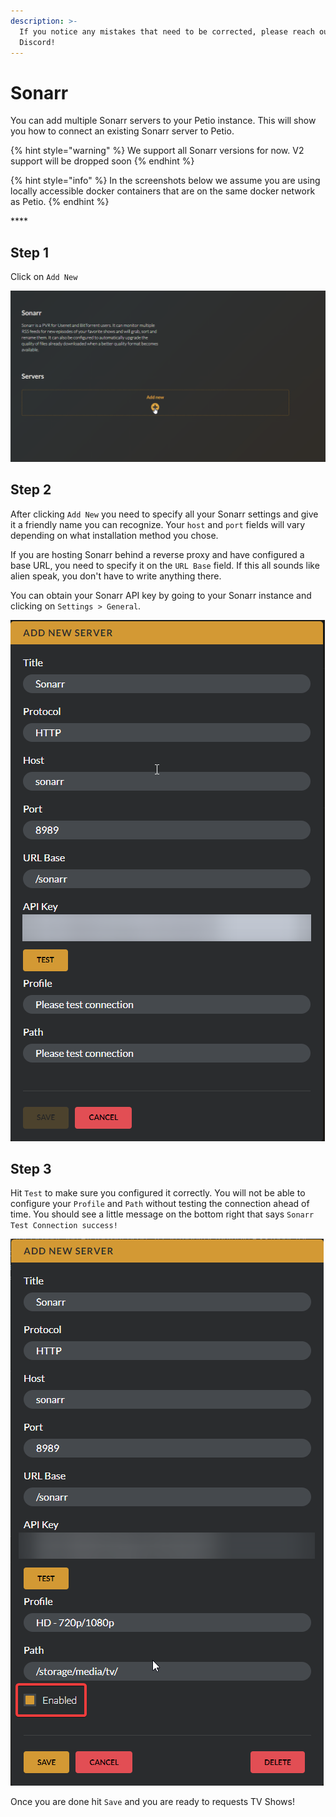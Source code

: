 ```yaml
---
description: >-
  If you notice any mistakes that need to be corrected, please reach out on
  Discord!
---
```


# Sonarr

You can add multiple Sonarr servers to your Petio instance. This will show you how to connect an existing Sonarr server to Petio.

{% hint style="warning" %}
We support all Sonarr versions for now. V2 support will be dropped soon
{% endhint %}

{% hint style="info" %}
In the screenshots below we assume you are using locally accessible docker containers that are on the same docker network as Petio.
{% endhint %}

\*\*\*\*

## Step 1

Click on `Add New`

![](../.gitbook/assets/sonarr_setup_1.png)

## Step 2

After clicking `Add New` you need to specify all your Sonarr settings and give it a friendly name you can recognize. Your `host` and `port` fields will vary depending on what installation method you chose.

If you are hosting Sonarr behind a reverse proxy and have configured a base URL, you need to specify it on the `URL Base` field. If this all sounds like alien speak, you don't have to write anything there.

You can obtain your Sonarr API key by going to your Sonarr instance and clicking on `Settings > General`.

![](../.gitbook/assets/sonarr_setup_2.png)

## Step 3

Hit `Test` to make sure you configured it correctly. You will not be able to configure your `Profile` and `Path` without testing the connection ahead of time. You should see a little message on the bottom right that says `Sonarr Test Connection success!`

![](../.gitbook/assets/sonarr_setup_3.png)

Once you are done hit `Save` and you are ready to requests TV Shows!


